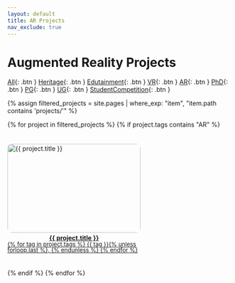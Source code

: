 ```yaml
---
layout: default
title: AR Projects
nav_exclude: true
---
```


# Augmented Reality Projects
[All](/docs/project.html){: .btn }
[Heritage](/docs/project_heritage.html){: .btn }
[Edutainment](/docs/project_edutainment.html){: .btn }
[VR](/docs/project_vr.html){: .btn }
[AR](/docs/project_ar.html){: .btn }
[PhD](/docs/project_phd.html){: .btn }
[PG](/docs/project_pg.html){: .btn }
[UG](/docs/project_ug.html){: .btn }
[StudentCompetition](/docs/project_competition.html){: .btn }


{% assign filtered_projects = site.pages | where_exp: "item", "item.path contains 'projects/'" %}
<div class="container">
{% for project in filtered_projects %}
{% if project.tags contains "AR" %}
<a href="{{ project.url }}" class="content"> 
    <img src="projects/project_pictures/{{ project.title | append: ".png" }}" alt="{{ project.title }}">
    <p class="title">{{ project.title }}</p> 
    <p class="tags">{% for tag in project.tags %}
            {{ tag }}{% unless forloop.last %}, {% endunless %}
        {% endfor %}</p>
</a>
{% endif %}
{% endfor %}
</div>

<style>
    .container {
        display: flex;
        justify-content: flex-start;
        flex-wrap: wrap;
        gap: 35px;
    }
    .content {
        display: flex;
        flex-direction: column;
        align-items: center;
    }
    .content img {
        width: 300px;
        height: 200px;
        border-radius: 10px;
    }
    .title {
         font-weight: bold;
         margin-top: 3px;
         margin-bottom: 0;
   }
    .tags {
         font-size: small;
         margin-top: 0;
         margin-bottom: 1px;
        max-width: 300px;
        word-wrap: break-word;
        line-height: 1;
    }
</style>

